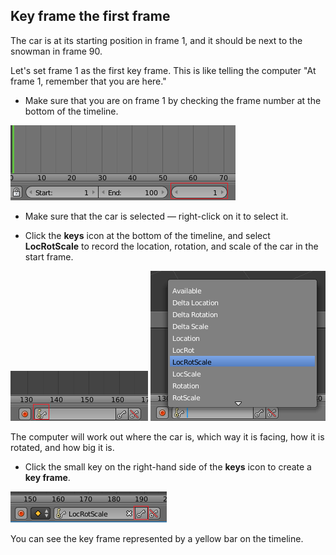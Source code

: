 ## Key frame the first frame

The car is at its starting position in frame 1, and it should be next to the snowman in frame 90.

Let's set frame 1 as the first key frame. This is like telling the computer "At frame 1, remember that you are here."

+ Make sure that you are on frame 1 by checking the frame number at the bottom of the timeline.

![Frame one](images/blender-frame-1.png)

+ Make sure that the car is selected — right-click on it to select it.

+ Click the **keys** icon at the bottom of the timeline, and select **LocRotScale** to record the location, rotation, and scale of the car in the start frame.

![Keys](images/blender-keys.png)
![LocRotScale](images/blender-locrotscale.png)

The computer will work out where the car is, which way it is facing, how it is rotated, and how big it is.

+ Click the small key on the right-hand side of the **keys** icon to create a **key frame**.

![Small key](images/small-key.png)

You can see the key frame represented by a yellow bar on the timeline.
